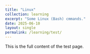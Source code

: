 ```yaml
---
title: "Linux"
collection: learning
excerpt: "Some Linux (Bash) cmmands."
date: 2025-06-10
layout: single
permalink: /learning/test/
---
```


This is the full content of the test page.
